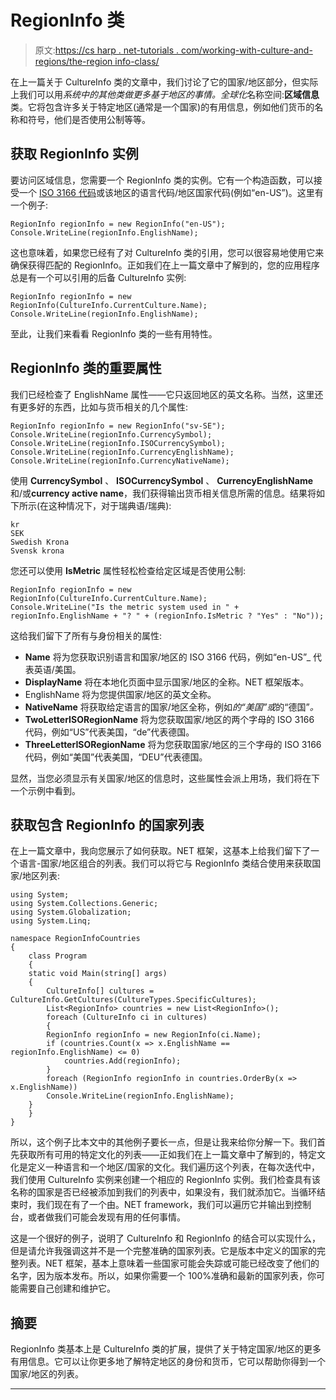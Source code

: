 # RegionInfo 类

> 原文:[https://cs harp . net-tutorials . com/working-with-culture-and-regions/the-region info-class/](https://csharp.net-tutorials.com/working-with-culture-and-regions/the-regioninfo-class/)

在上一篇关于 CultureInfo 类的文章中，我们讨论了它的国家/地区部分，但实际上我们可以用*系统中的其他类做更多基于地区的事情。全球化*名称空间:**区域信息**类。它将包含许多关于特定地区(通常是一个国家)的有用信息，例如他们货币的名称和符号，他们是否使用公制等等。

## 获取 RegionInfo 实例

要访问区域信息，您需要一个 RegionInfo 类的实例。它有一个构造函数，可以接受一个 [ISO 3166 代码](https://en.wikipedia.org/wiki/ISO_3166)或该地区的语言代码/地区国家代码(例如“en-US”)。这里有一个例子:

```
RegionInfo regionInfo = new RegionInfo("en-US");
Console.WriteLine(regionInfo.EnglishName);
```

这也意味着，如果您已经有了对 CultureInfo 类的引用，您可以很容易地使用它来确保获得匹配的 RegionInfo。正如我们在上一篇文章中了解到的，您的应用程序总是有一个可以引用的后备 CultureInfo 实例:

```
RegionInfo regionInfo = new RegionInfo(CultureInfo.CurrentCulture.Name);
Console.WriteLine(regionInfo.EnglishName);
```

<input type="hidden" name="IL_IN_ARTICLE">

至此，让我们来看看 RegionInfo 类的一些有用特性。

## RegionInfo 类的重要属性

我们已经检查了 EnglishName 属性——它只返回地区的英文名称。当然，这里还有更多好的东西，比如与货币相关的几个属性:

```
RegionInfo regionInfo = new RegionInfo("sv-SE");
Console.WriteLine(regionInfo.CurrencySymbol);
Console.WriteLine(regionInfo.ISOCurrencySymbol);
Console.WriteLine(regionInfo.CurrencyEnglishName);
Console.WriteLine(regionInfo.CurrencyNativeName);
```

使用 **CurrencySymbol** 、 **ISOCurrencySymbol** 、 **CurrencyEnglishName** 和/或**currency active name**，我们获得输出货币相关信息所需的信息。结果将如下所示(在这种情况下，对于瑞典语/瑞典):

```
kr
SEK
Swedish Krona
Svensk krona
```

您还可以使用 **IsMetric** 属性轻松检查给定区域是否使用公制:

```
RegionInfo regionInfo = new RegionInfo(CultureInfo.CurrentCulture.Name);
Console.WriteLine("Is the metric system used in " + regionInfo.EnglishName + "? " + (regionInfo.IsMetric ? "Yes" : "No"));
```

这给我们留下了所有与身份相关的属性:

*   **Name** 将为您获取识别语言和国家/地区的 ISO 3166 代码，例如“en-US”_ 代表英语/美国。
*   **DisplayName** 将在本地化页面中显示国家/地区的全称。NET 框架版本。
*   EnglishName 将为您提供国家/地区的英文全称。
*   **NativeName** 将获取给定语言的国家/地区全称，例如*的“美国”或*的“德国”*。*
*   **TwoLetterISORegionName** 将为您获取国家/地区的两个字母的 ISO 3166 代码，例如“US”代表美国，“de”代表德国。
*   **ThreeLetterISORegionName** 将为您获取国家/地区的三个字母的 ISO 3166 代码，例如“美国”代表美国，“DEU”代表德国。

显然，当您必须显示有关国家/地区的信息时，这些属性会派上用场，我们将在下一个示例中看到。

## 获取包含 RegionInfo 的国家列表

在上一篇文章中，我向您展示了如何获取。NET 框架，这基本上给我们留下了一个语言-国家/地区组合的列表。我们可以将它与 RegionInfo 类结合使用来获取国家/地区列表:

```
using System;
using System.Collections.Generic;
using System.Globalization;
using System.Linq;

namespace RegionInfoCountries
{
    class Program
    {
    static void Main(string[] args)
    {
        CultureInfo[] cultures = CultureInfo.GetCultures(CultureTypes.SpecificCultures);
        List<RegionInfo> countries = new List<RegionInfo>();
        foreach (CultureInfo ci in cultures)
        {
        RegionInfo regionInfo = new RegionInfo(ci.Name);
        if (countries.Count(x => x.EnglishName == regionInfo.EnglishName) <= 0)
            countries.Add(regionInfo);
        }
        foreach (RegionInfo regionInfo in countries.OrderBy(x => x.EnglishName))
        Console.WriteLine(regionInfo.EnglishName);
    }
    }
}
```

所以，这个例子比本文中的其他例子要长一点，但是让我来给你分解一下。我们首先获取所有可用的特定文化的列表——正如我们在上一篇文章中了解到的，特定文化是定义一种语言和一个地区/国家的文化。我们遍历这个列表，在每次迭代中，我们使用 CultureInfo 实例来创建一个相应的 RegionInfo 实例。我们检查具有该名称的国家是否已经被添加到我们的列表中，如果没有，我们就添加它。当循环结束时，我们现在有了一个由。NET framework，我们可以遍历它并输出到控制台，或者做我们可能会发现有用的任何事情。

这是一个很好的例子，说明了 CultureInfo 和 RegionInfo 的结合可以实现什么，但是请允许我强调这并不是一个完整准确的国家列表。它是版本中定义的国家的完整列表。NET 框架，基本上意味着一些国家可能会失踪或可能已经改变了他们的名字，因为版本发布。所以，如果你需要一个 100%准确和最新的国家列表，你可能需要自己创建和维护它。

## 摘要

RegionInfo 类基本上是 CultureInfo 类的扩展，提供了关于特定国家/地区的更多有用信息。它可以让你更多地了解特定地区的身份和货币，它可以帮助你得到一个国家/地区的列表。

* * *